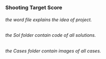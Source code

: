 ### Shooting Target Score
 ###### the word file explains the idea of project.
 ###### the Sol folder contain code of  all solutions.
 ###### the Cases folder contain images of all cases.

